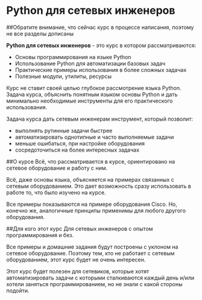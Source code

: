 # Python для сетевых инженеров

##Обратите внимание, что сейчас курс в процессе написания, поэтому не все разделы дописаны


__Python для сетевых инженеров__ - это курс в котором рассматриваются:
- Основы программирования на языке Python
- Использование Python для автоматизации базовых задач
- Практические примеры использования в более сложных задачах
- Полезные модули, утилиты, ресурсы

Курс не ставит своей целью глубокое рассмотрение языка Python. Задача курса, объяснить понятным языком основы Python и дать минимально необходимые инструменты для его практического использования.

Задача курса дать сетевым инженерам инструмент, который позволит:
- выполнять рутинные задачи быстрее
- автоматизировать однотипные и часто выполняемые задачи
- меньше ошибаться, при настройке оборудования
- сосредоточиться на более интересных задачах


##О курсе
Всё, что рассматривается в курсе, ориентировано на сетевое оборудование и работу с ним.

Всё, даже основы языка, объясняется на примерах связанных с сетевым оборудованием. Это дает возможность сразу использовать в работе то, что было изучено на курсе.

Все примеры показываются на примере оборудования Cisco. Но, конечно же,
аналогичные принципы применимы для любого другого оборудования.


##Для кого этот курс
Для сетевых инженеров с опытом программирования и без. 

Все примеры и домашние задания будут построены с уклоном на сетевое оборудование. Поэтому тем, кто не работает с сетевым оборудованием, этот курс будет не очень интересен.

Этот курс будет полезен для сетевиков, которые хотят автоматизировать задачи с которыми сталкиваются каждый день и/или хотели заняться программированием, но не знали с какой стороны подойти.

